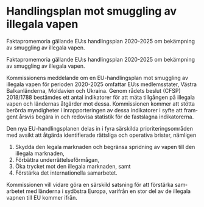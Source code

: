 # Handlings­plan mot smugg­ling av illegala vapen

Faktapromemoria gällande EU:s hand­lings­plan 2020-2025 om bekämp­ning av smuggling av illegala vapen.

Faktapromemoria gällande EU:s hand­lings­plan 2020-2025 om bekämp­ning av smuggling av illegala vapen.

Kom­missionens med­delande om en EU-handlings­plan mot smugg­ling av ille­gala vapen för perioden 2020-2025 om­fattar EU:s medlems­stater, Västra Balkan­länderna, Molda­vien och Ukraina. Genom rådets beslut (CFSP)
2018/1788 bestäm­des ett antal indika­torer för att mäta till­gången på ille­gala vapen och län­dernas åtgär­der mot dessa. Kom­missionen kommer att stötta berörda myndig­heter i inrap­porteringen av dessa indika­torer i syfte att
fram­gent årsvis begära in och redo­visa statistik för de fast­slagna indika­torerna.

Den nya EU-handlings­planen delas in i fyra särskilda priori­terings­områden med avsikt att åtgärda identi­fierade rätts­liga och opera­tiva brister, nämligen

1. Skydda den legala mark­naden och begränsa sprid­ning av vapen till den ille­gala mark­naden,
2. Förbättra under­rättelse­förmågan,
3. Öka trycket mot den illegala mark­naden, samt
4. Förstärka det inter­nationella sam­arbetet.

Kommissionen vill vidare göra en särskild satsning för att för­stärka sam­arbetet med länderna i sydöstra Europa, varifrån en stor del av de illegala vapnen till EU kommer ifrån.
